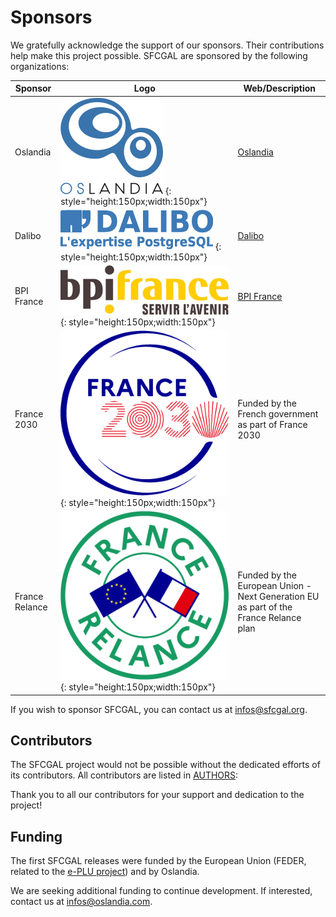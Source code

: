 # Sponsors

We gratefully acknowledge the support of our sponsors. Their contributions help make this project possible.
SFCGAL are sponsored by the following organizations:

| Sponsor        | Logo                                                                                          | Web/Description                                                                                  |
|----------------|-----------------------------------------------------------------------------------------------|-------------------------------------------------------------------------------------------------------|
| Oslandia       | ![Oslandia](./assets/img/sponsors/oslandia.png) {: style="height:150px;width:150px"}                                | [Oslandia](https://oslandia.com)                                                                      |
| Dalibo         | ![Dalib](./assets/img/sponsors/logo-dalibo.png) {: style="height:150px;width:150px"}                                | [Dalibo](https://www.dalibo.com)                                                                      |
| BPI France     | ![BPI France](./assets/img/sponsors/bpi_france.png) {: style="height:150px;width:150px"}                       | [BPI France](https://www.bpifrance.com/)                                                              |
| France 2030    | ![France 2030](./assets/img/sponsors/france_2030.png) {: style="height:150px;width:150px"}                          | Funded by the French government as part of France 2030                                     |
| France Relance | ![France Relance](./assets/img/sponsors/france_relance.png) {: style="height:150px;width:150px"} | Funded by the European Union - Next Generation EU as part of the France Relance plan |

If you wish to sponsor SFCGAL, you can contact us at [infos@sfcgal.org](mailto:infos@sfcgal.org).

## Contributors

The SFCGAL project would not be possible without the dedicated efforts of its contributors. All contributors are listed in [AUTHORS](AUTHORS):

Thank you to all our contributors for your support and dedication to the project!

## Funding

The first SFCGAL releases were funded by the European Union (FEDER, related to the [e-PLU project](http://www.e-plu.fr)) and by Oslandia.

We are seeking additional funding to continue development. If interested, contact us at [infos@oslandia.com](mailto:infos@oslandia.com).
